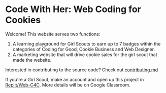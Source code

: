 # Code With Her: Web Coding for Cookies

Welcome! This website serves two functions:

1. A learning playground for Girl Scouts to earn up to 7 badges within the categories of Coding for Good, Cookie Business and Web Designer.
2. A marketing website that will drive cookie sales for the girl scout that made the website.

Interested in contributing to the source code? Check out [contributing.md](contributing.md)

If you're a Girl Scout, make an account and open up this project in [Replit/Web-C4C](https://replit.com/@HigginsCodes/Web-C4C). More details will be on Google Classroom.
